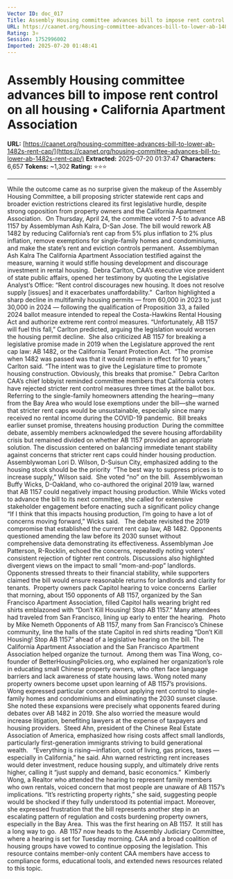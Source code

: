 ```yaml
---
Vector ID: doc_017
Title: Assembly Housing committee advances bill to impose rent control on all housing • California Apartment Association
URL: https://caanet.org/housing-committee-advances-bill-to-lower-ab-1482s-rent-cap/
Rating: 3⭐
Session: 1752996002
Imported: 2025-07-20 01:48:41
---
```


# Assembly Housing committee advances bill to impose rent control on all housing • California Apartment Association

**URL:** [https://caanet.org/housing-committee-advances-bill-to-lower-ab-1482s-rent-cap/](https://caanet.org/housing-committee-advances-bill-to-lower-ab-1482s-rent-cap/)
**Extracted:** 2025-07-20 01:37:47
**Characters:** 6,657
**Tokens:** ~1,302
**Rating:** ⭐⭐⭐

---

 While the outcome came as no surprise given the makeup of the Assembly Housing Committee, a bill proposing stricter statewide rent caps and broader eviction restrictions cleared its first legislative hurdle, despite strong opposition from property owners and the California Apartment Association.  On Thursday, April 24, the committee voted 7-5 to advance AB 1157 by Assemblyman Ash Kalra, D-San Jose. The bill would rework AB 1482 by reducing California’s rent cap from 5% plus inflation to 2% plus inflation, remove exemptions for single-family homes and condominiums, and make the state’s rent and eviction controls permanent.  Assemblyman Ash Kalra The California Apartment Association testified against the measure, warning it would stifle housing development and discourage investment in rental housing.  Debra Carlton, CAA’s executive vice president of state public affairs, opened her testimony by quoting the Legislative Analyst’s Office: “Rent control discourages new housing. It does not resolve supply [issues] and it exacerbates unaffordability.”  Carlton highlighted a sharp decline in multifamily housing permits — from 60,000 in 2023 to just 30,000 in 2024 — following the qualification of Proposition 33, a failed 2024 ballot measure intended to repeal the Costa-Hawkins Rental Housing Act and authorize extreme rent control measures. “Unfortunately, AB 1157 will fuel this fall,” Carlton predicted, arguing the legislation would worsen the housing permit decline.  She also criticized AB 1157 for breaking a legislative promise made in 2019 when the Legislature approved the rent cap law: AB 1482, or the California Tenant Protection Act.  “The promise when 1482 was passed was that it would remain in effect for 10 years,” Carlton said. “The intent was to give the Legislature time to promote housing construction. Obviously, this breaks that promise.”  Debra Carlton CAA’s chief lobbyist reminded committee members that California voters have rejected stricter rent control measures three times at the ballot box. Referring to the single-family homeowners attending the hearing—many from the Bay Area who would lose exemptions under the bill—she warned that stricter rent caps would be unsustainable, especially since many received no rental income during the COVID-19 pandemic.  Bill breaks earlier sunset promise, threatens housing production  During the committee debate, assembly members acknowledged the severe housing affordability crisis but remained divided on whether AB 1157 provided an appropriate solution. The discussion centered on balancing immediate tenant stability against concerns that stricter rent caps could hinder housing production.  Assemblywoman Lori D. Wilson, D-Suisun City, emphasized adding to the housing stock should be the priority  “The best way to suppress prices is to increase supply,” Wilson said.  She voted “no” on the bill.  Assemblywoman Buffy Wicks, D-Oakland, who co-authored the original 2019 law, warned that AB 1157 could negatively impact housing production. While Wicks voted to advance the bill to its next committee, she called for extensive stakeholder engagement before enacting such a significant policy change  “If I think that this impacts housing production, I’m going to have a lot of concerns moving forward,” Wicks said.   The debate revisited the 2019 compromise that established the current rent cap law, AB 1482. Opponents questioned amending the law before its 2030 sunset without comprehensive data demonstrating its effectiveness. Assemblyman Joe Patterson, R-Rocklin, echoed the concerns, repeatedly noting voters’ consistent rejection of tighter rent controls. Discussions also highlighted divergent views on the impact to small “mom-and-pop” landlords. Opponents stressed threats to their financial stability, while supporters claimed the bill would ensure reasonable returns for landlords and clarity for tenants.  Property owners pack Capitol hearing to voice concerns  Earlier that morning, about 150 opponents of AB 1157, organized by the San Francisco Apartment Association, filled Capitol halls wearing bright red shirts emblazoned with “Don’t Kill Housing! Stop AB 1157.” Many attendees had traveled from San Francisco, lining up early to enter the hearing.   Photo by Mike Nemeth Opponents of AB 1157, many from San Francisco’s Chinese community, line the halls of the state Capitol in red shirts reading “Don’t Kill Housing! Stop AB 1157” ahead of a legislative hearing on the bill. The California Apartment Association and the San Francisco Apartment Association helped organize the turnout.  Among them was Tina Wong, co-founder of BetterHousingPolicies.org, who explained her organization’s role in educating small Chinese property owners, who often face language barriers and lack awareness of state housing laws. Wong noted many property owners become upset upon learning of AB 1157’s provisions.  Wong expressed particular concern about applying rent control to single-family homes and condominiums and eliminating the 2030 sunset clause. She noted these expansions were precisely what opponents feared during debates over AB 1482 in 2019. She also worried the measure would increase litigation, benefiting lawyers at the expense of taxpayers and housing providers.  Steed Ahn, president of the Chinese Real Estate Association of America, emphasized how rising costs affect small landlords, particularly first-generation immigrants striving to build generational wealth.   “Everything is rising—inflation, cost of living, gas prices, taxes — especially in California,” he said. Ahn warned restricting rent increases would deter investment, reduce housing supply, and ultimately drive rents higher, calling it “just supply and demand, basic economics.”  Kimberly Wong, a Realtor who attended the hearing to represent family members who own rentals, voiced concern that most people are unaware of AB 1157’s implications. “It’s restricting property rights,” she said, suggesting people would be shocked if they fully understood its potential impact. Moreover, she expressed frustration that the bill represents another step in an escalating pattern of regulation and costs burdening property owners, especially in the Bay Area.  This was the first hearing on AB 1157.  It still has a long way to go.  AB 1157 now heads to the Assembly Judiciary Committee, where a hearing is set for Tuesday morning. CAA and a broad coalition of housing groups have vowed to continue opposing the legislation.  This resource contains member-only content CAA members have access to compliance forms, educational tools, and extended news resources related to this topic.    
